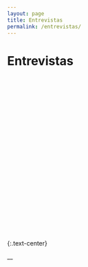 ```yaml
---
layout: page
title: Entrevistas
permalink: /entrevistas/
---
```


# Entrevistas

  <div class="row">
    <div class="col-sm">
      <div class="embed-responsive embed-responsive-16by9">
        <iframe class="embed-responsive-item" src="" webkitallowfullscreen mozallowfullscreen allowfullscreen frameborder='0'></iframe>
      </div>
    </div>
    <div class="col-sm">
      <div class="embed-responsive embed-responsive-16by9">
        <iframe class="embed-responsive-item" src="" webkitallowfullscreen mozallowfullscreen allowfullscreen frameborder='0'></iframe>
      </div>
    </div>
  </div>

  <br>
<hr style= "background:rgba(255,255,255,0.7);">
<br>


{:.text-center}


__